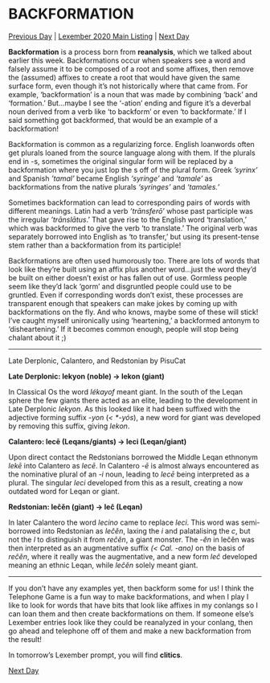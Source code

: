 # BACKFORMATION
[Previous Day](_prompts/r-conlangs/lexember/2021/prompts/w3/17.md) | [Lexember 2020 Main Listing](_prompts/r-conlangs/lexember/2021/toc_lex21.md) | [Next Day](_prompts/r-conlangs/lexember/2021/prompts/w3/19.md)

**Backformation** is a process born from **reanalysis**, which we talked about earlier this week. Backformations occur when speakers see a word and falsely assume it to be composed of a root and some affixes, then remove the (assumed) affixes to create a root that would have given the same surface form, even though it’s not historically where that came from. For example, ‘backformation’ is a noun that was made by combining ‘back’ and ‘formation.’ But…maybe I see the ‘-ation’ ending and figure it’s a deverbal noun derived from a verb like ‘to backform’ or even ‘to backformate.’ If I said something got backformed, that would be an example of a backformation!

Backformation is common as a regularizing force. English loanwords often get plurals loaned from the source language along with them. If the plurals end in -s, sometimes the original singular form will be replaced by a backformation where you just lop the s off of the plural form. Greek _’syrinx’_ and Spanish _’tamal’_ became English _‘syringe’_ and _‘tamale’_ as backformations from the native plurals _‘syringes’_ and _‘tamales.’_

Sometimes backformation can lead to corresponding pairs of words with different meanings. Latin had a verb _’trānsferō’_ whose past participle was the irregular _’trānslātus_.’ That gave rise to the English word ‘translation,’ which was backformed to give the verb ‘to translate.’ The original verb was separately borrowed into English as ‘to transfer,’ but using its present-tense stem rather than a backformation from its participle!

Backformations are often used humorously too. There are lots of words that look like they’re built using an affix plus another word…just the word they’d be built on either doesn’t exist or has fallen out of use. Gormless people seem like they’d lack ‘gorm’ and disgruntled people could use to be gruntled. Even if corresponding words don’t exist, these processes are transparent enough that speakers can make jokes by coming up with backformations on the fly. And who knows, maybe some of these will stick! I’ve caught myself unironically using ‘heartening,’ a backformed antonym to ‘disheartening.’ If it becomes common enough, people will stop being chalant about it ;)

-----

Late Derplonic, Calantero, and Redstonian by PisuCat

**Late Derplonic: lekyon (noble) -> lekon (giant)**

In Classical Os the word _lékayof_ meant giant. In the south of the Leqan sphere the few giants there acted as an elite, leading to the development in Late Derplonic _lekyon_. As this looked like it had been suffixed with the adjective forming suffix _-yon_ (_< *-yós_), a new word for giant was developed by removing this suffix, giving _lekon_.

**Calantero: lecē (Leqans/giants) -> leci (Leqan/giant)**

Upon direct contact the Redstonians borrowed the Middle Leqan ethnonym _lekē_ into Calantero as _lecē_. In Calantero _-ē_ is almost always encountered as the nominative plural of an _-i_ noun, leading to _lecē_ being interpreted as a plural. The singular _leci_ developed from this as a result, creating a now outdated word for Leqan or giant.

**Redstonian: leĉěn (giant) -> leĉ (Leqan)**

In later Calantero the word _lecino_ came to replace _leci_. This word was semi-borrowed into Redstonian as _leĉěn_, laxing the _i_ and palatalising the _c_, but not the _l_ to distinguish it from _reĉěn_, a giant monster. The _-ěn_ in leĉěn was then interpreted as an augmentative suffix _(< Cal. -ano)_ on the basis of _reĉěn_, where it really was the augmentative, and a new form _leĉ_ developed meaning an ethnic Leqan, while _leĉěn_ solely meant giant.

-----

If you don’t have any examples yet, then backform some for us! I think the Telephone Game is a fun way to make backformations, and when I play I like to look for words that have bits that look like affixes in my conlangs so I can loan them and then create backformations on them. If someone else’s Lexember entries look like they could be reanalyzed in your conlang, then go ahead and telephone off of them and make a new backformation from the result!

In tomorrow’s Lexember prompt, you will find **clitics**.

[Next Day](_prompts/r-conlangs/lexember/2021/prompts/w3/19.md)

